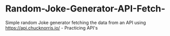 # Random-Joke-Generator-API-Fetch-
Simple random Joke generator fetching the data from an API using https://api.chucknorris.io/ - Practicing API's
